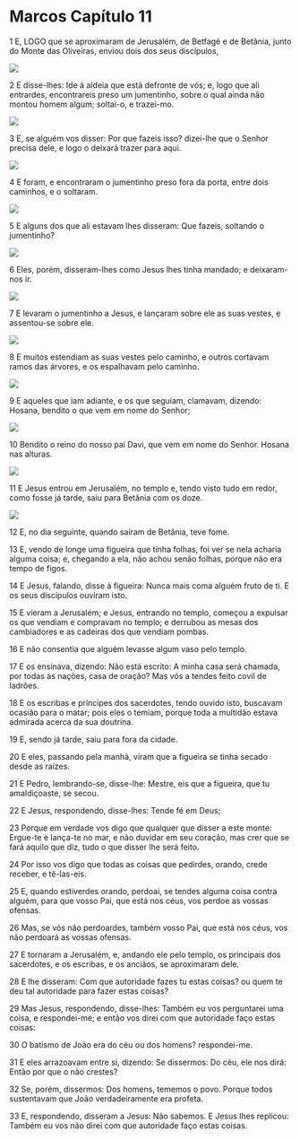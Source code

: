 # Marcos Capítulo 11

1	E, LOGO que se aproximaram de Jerusalém, de Betfagé e de Betânia, junto do Monte das Oliveiras, enviou dois dos seus discípulos,

![](.img/41_Mk_11_01_RG.jpg)

2	E disse-lhes: Ide à aldeia que está defronte de vós; e, logo que ali entrardes, encontrareis preso um jumentinho, sobre o qual ainda não montou homem algum; soltai-o, e trazei-mo.

![](.img/41_Mk_11_02_RG.jpg)

3	E, se alguém vos disser: Por que fazeis isso? dizei-lhe que o Senhor precisa dele, e logo o deixará trazer para aqui.

![](.img/41_Mk_11_03_RG.jpg)

4	E foram, e encontraram o jumentinho preso fora da porta, entre dois caminhos, e o soltaram.

![](.img/41_Mk_11_04_RG.jpg)

5	E alguns dos que ali estavam lhes disseram: Que fazeis, soltando o jumentinho?

![](.img/41_Mk_11_05_RG.jpg)

6	Eles, porém, disseram-lhes como Jesus lhes tinha mandado; e deixaram-nos ir.

![](.img/41_Mk_11_06_RG.jpg)

7	E levaram o jumentinho a Jesus, e lançaram sobre ele as suas vestes, e assentou-se sobre ele.

![](.img/41_Mk_11_07_RG.jpg)

8	E muitos estendiam as suas vestes pelo caminho, e outros cortavam ramos das árvores, e os espalhavam pelo caminho.

![](.img/41_Mk_11_08_RG.jpg)

9	E aqueles que iam adiante, e os que seguiam, clamavam, dizendo: Hosana, bendito o que vem em nome do Senhor;

![](.img/41_Mk_11_09_RG.jpg)

10	Bendito o reino do nosso pai Davi, que vem em nome do Senhor. Hosana nas alturas.

![](.img/41_Mk_11_10_RG.jpg)

11	E Jesus entrou em Jerusalém, no templo e, tendo visto tudo em redor, como fosse já tarde, saiu para Betânia com os doze.

![](.img/41_Mk_11_11_RG.jpg)

12	E, no dia seguinte, quando saíram de Betânia, teve fome.

13	E, vendo de longe uma figueira que tinha folhas, foi ver se nela acharia alguma coisa; e, chegando a ela, não achou senão folhas, porque não era tempo de figos.

14	E Jesus, falando, disse à figueira: Nunca mais coma alguém fruto de ti. E os seus discípulos ouviram isto.

15	E vieram a Jerusalém; e Jesus, entrando no templo, começou a expulsar os que vendiam e compravam no templo; e derrubou as mesas dos cambiadores e as cadeiras dos que vendiam pombas.

16	E não consentia que alguém levasse algum vaso pelo templo.

17	E os ensinava, dizendo: Não está escrito: A minha casa será chamada, por todas as nações, casa de oração? Mas vós a tendes feito covil de ladrões.

18	E os escribas e príncipes dos sacerdotes, tendo ouvido isto, buscavam ocasião para o matar; pois eles o temiam, porque toda a multidão estava admirada acerca da sua doutrina.

19	E, sendo já tarde, saiu para fora da cidade.

20	E eles, passando pela manhã, viram que a figueira se tinha secado desde as raízes.

21	E Pedro, lembrando-se, disse-lhe: Mestre, eis que a figueira, que tu amaldiçoaste, se secou.

22	E Jesus, respondendo, disse-lhes: Tende fé em Deus;

23	Porque em verdade vos digo que qualquer que disser a este monte: Ergue-te e lança-te no mar, e não duvidar em seu coração, mas crer que se fará aquilo que diz, tudo o que disser lhe será feito.

24	Por isso vos digo que todas as coisas que pedirdes, orando, crede receber, e tê-las-eis.

25	E, quando estiverdes orando, perdoai, se tendes alguma coisa contra alguém, para que vosso Pai, que está nos céus, vos perdoe as vossas ofensas.

26	Mas, se vós não perdoardes, também vosso Pai, que está nos céus, vos não perdoará as vossas ofensas.

27	E tornaram a Jerusalém, e, andando ele pelo templo, os principais dos sacerdotes, e os escribas, e os anciãos, se aproximaram dele.

28	E lhe disseram: Com que autoridade fazes tu estas coisas? ou quem te deu tal autoridade para fazer estas coisas?

29	Mas Jesus, respondendo, disse-lhes: Também eu vos perguntarei uma coisa, e respondei-me; e então vos direi com que autoridade faço estas coisas:

30	O batismo de João era do céu ou dos homens? respondei-me.

31	E eles arrazoavam entre si, dizendo: Se dissermos: Do céu, ele nos dirá: Então por que o não crestes?

32	Se, porém, dissermos: Dos homens, tememos o povo. Porque todos sustentavam que João verdadeiramente era profeta.

33	E, respondendo, disseram a Jesus: Não sabemos. E Jesus lhes replicou: Também eu vos não direi com que autoridade faço estas coisas.

